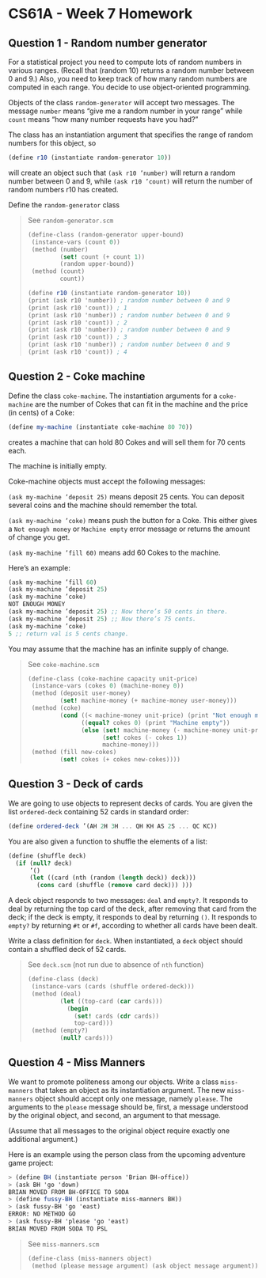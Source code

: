 # CS61A - Week 7 Homework

## Question 1 - Random number generator

For a statistical project you need to compute lots of random numbers in various ranges. (Recall that (random 10) returns a random number between 0 and 9.) Also, you need to keep track of how many random numbers are computed in each range. You decide to use object-oriented programming.

Objects of the class `random-generator` will accept two messages. The message `number` means “give me a random number in your range” while `count` means “how many number requests have you had?”

The class has an instantiation argument that specifies the range of random numbers for this object, so

```scheme
(define r10 (instantiate random-generator 10))
```

will create an object such that `(ask r10 ’number)` will return a random number between 0 and 9, while `(ask r10 ’count)` will return the number of random numbers r10 has created.

Define the `random-generator` class

> See `random-generator.scm`
>
> ```scheme
> (define-class (random-generator upper-bound)
>  (instance-vars (count 0))
>  (method (number)
>          (set! count (+ count 1))
>          (random upper-bound))
>  (method (count)
>          count))
>
> (define r10 (instantiate random-generator 10))
> (print (ask r10 'number)) ; random number between 0 and 9
> (print (ask r10 'count)) ; 1
> (print (ask r10 'number)) ; random number between 0 and 9
> (print (ask r10 'count)) ; 2
> (print (ask r10 'number)) ; random number between 0 and 9
> (print (ask r10 'count)) ; 3
> (print (ask r10 'number)) ; random number between 0 and 9
> (print (ask r10 'count)) ; 4
> ```

## Question 2 - Coke machine

Define the class `coke-machine`. The instantiation arguments for a `coke-machine` are the number of Cokes that can fit in the machine and the price (in cents) of a Coke:

```scheme
(define my-machine (instantiate coke-machine 80 70))
```

creates a machine that can hold 80 Cokes and will sell them for 70 cents each.

The machine is initially empty.

Coke-machine objects must accept the following messages:

`(ask my-machine ’deposit 25)` means deposit 25 cents. You can deposit several coins
and the machine should remember the total.

`(ask my-machine ’coke)` means push the button for a Coke. This either gives a `Not enough money` or `Machine empty` error message or returns the amount of change you get.

`(ask my-machine ’fill 60)` means add 60 Cokes to the machine.

Here’s an example:

```scheme
(ask my-machine ’fill 60)
(ask my-machine ’deposit 25)
(ask my-machine ’coke)
NOT ENOUGH MONEY
(ask my-machine ’deposit 25) ;; Now there’s 50 cents in there.
(ask my-machine ’deposit 25) ;; Now there’s 75 cents.
(ask my-machine ’coke)
5 ;; return val is 5 cents change.
```

You may assume that the machine has an infinite supply of change.

> See `coke-machine.scm`
>
> ```scheme
> (define-class (coke-machine capacity unit-price)
>  (instance-vars (cokes 0) (machine-money 0))
>  (method (deposit user-money)
>          (set! machine-money (+ machine-money user-money)))
>  (method (coke)
>          (cond ((< machine-money unit-price) (print "Not enough money"))
>                ((equal? cokes 0) (print "Machine empty"))
>                (else (set! machine-money (- machine-money unit-price))
>                      (set! cokes (- cokes 1))
>                      machine-money)))
>  (method (fill new-cokes)
>          (set! cokes (+ cokes new-cokes))))
> ```

## Question 3 - Deck of cards

We are going to use objects to represent decks of cards. You are given the list `ordered-deck` containing 52 cards in standard order:

```scheme
(define ordered-deck ’(AH 2H 3H ... QH KH AS 2S ... QC KC))
```

You are also given a function to shuffle the elements of a list:

```scheme
(define (shuffle deck)
  (if (null? deck)
      ’()
      (let ((card (nth (random (length deck)) deck)))
        (cons card (shuffle (remove card deck))) )))
```

A deck object responds to two messages: `deal` and `empty?`. It responds to deal by returning the top card of the deck, after removing that card from the deck; if the deck is
empty, it responds to deal by returning `()`. It responds to `empty?` by returning `#t` or `#f`, according to whether all cards have been dealt.

Write a class definition for `deck`. When instantiated, a `deck` object should contain a shuffled deck of 52 cards.

> See `deck.scm` (not run due to absence of `nth` function)
>
> ```scheme
> (define-class (deck)
>  (instance-vars (cards (shuffle ordered-deck)))
>  (method (deal)
>          (let ((top-card (car cards)))
>            (begin
>              (set! cards (cdr cards))
>              top-card)))
>  (method (empty?)
>          (null? cards)))
> ```

## Question 4 - Miss Manners

We want to promote politeness among our objects. Write a class `miss-manners` that takes an object as its instantiation argument. The new `miss-manners` object should accept only one message, namely `please`. The arguments to the `please` message should be, first,
a message understood by the original object, and second, an argument to that message.

(Assume that all messages to the original object require exactly one additional
argument.)

Here is an example using the person class from the upcoming adventure game project:

```scheme
> (define BH (instantiate person 'Brian BH-office))
> (ask BH 'go 'down)
BRIAN MOVED FROM BH-OFFICE TO SODA
> (define fussy-BH (instantiate miss-manners BH))
> (ask fussy-BH 'go 'east)
ERROR: NO METHOD GO
> (ask fussy-BH 'please 'go 'east)
BRIAN MOVED FROM SODA TO PSL
```

> See `miss-manners.scm`
>
> ```scheme
> (define-class (miss-manners object)
>  (method (please message argument) (ask object message argument)))
> ```
